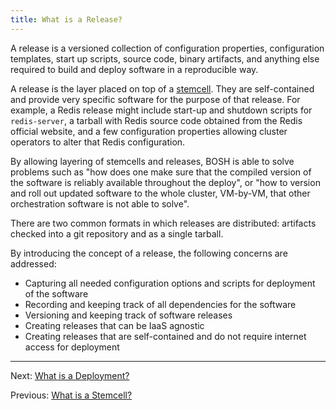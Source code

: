 ```yaml
---
title: What is a Release?
---
```


A release is a versioned collection of configuration properties, configuration templates, start up scripts, source code, binary artifacts, and anything else required to build and deploy software in a reproducible way.

A release is the layer placed on top of a [stemcell](stemcell.html). They are self-contained and provide very specific software for the purpose of that release. For example, a Redis release might include start-up and shutdown scripts for `redis-server`, a tarball with Redis source code obtained from the Redis official website, and a few configuration properties allowing cluster operators to alter that Redis configuration.

By allowing layering of stemcells and releases, BOSH is able to solve problems such as "how does one make sure that the compiled version of the software is reliably available throughout the deploy", or "how to version and roll out updated software to the whole cluster, VM-by-VM, that other orchestration software is not able to solve".

There are two common formats in which releases are distributed: artifacts checked into a git repository and as a single tarball.

By introducing the concept of a release, the following concerns are addressed:

- Capturing all needed configuration options and scripts for deployment of the software
- Recording and keeping track of all dependencies for the software
- Versioning and keeping track of software releases
- Creating releases that can be IaaS agnostic
- Creating releases that are self-contained and do not require internet access for deployment

---
Next: [What is a Deployment?](deployment.html)

Previous: [What is a Stemcell?](stemcell.html)
